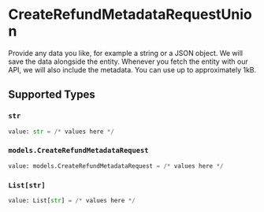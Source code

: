 # CreateRefundMetadataRequestUnion

Provide any data you like, for example a string or a JSON object. We will save the data alongside the entity. Whenever
you fetch the entity with our API, we will also include the metadata. You can use up to approximately 1kB.


## Supported Types

### `str`

```python
value: str = /* values here */
```

### `models.CreateRefundMetadataRequest`

```python
value: models.CreateRefundMetadataRequest = /* values here */
```

### `List[str]`

```python
value: List[str] = /* values here */
```

